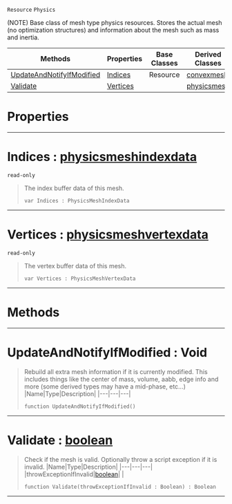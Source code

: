  `Resource` `Physics`



(NOTE) Base class of mesh type physics resources. Stores the actual mesh (no optimization structures) and information about the mesh such as mass and inertia.

|Methods|Properties|Base Classes|Derived Classes|
|---|---|---|---|
|[ UpdateAndNotifyIfModified](https://github.com/ZilchEngine/ZilchDocs/blob/master/code_reference/class_reference/genericphysicsmesh.markdown#updateandnotifyifmodifie)|[ Indices](https://github.com/ZilchEngine/ZilchDocs/blob/master/code_reference/class_reference/genericphysicsmesh.markdown#indices-zero-engine-docu)|Resource|[convexmesh](https://github.com/ZilchEngine/ZilchDocs/blob/master/code_reference/class_reference/convexmesh.markdown)|
|[ Validate](https://github.com/ZilchEngine/ZilchDocs/blob/master/code_reference/class_reference/genericphysicsmesh.markdown#validate-zero-engine-doc)|[ Vertices](https://github.com/ZilchEngine/ZilchDocs/blob/master/code_reference/class_reference/genericphysicsmesh.markdown#vertices-zero-engine-doc)| |[physicsmesh](https://github.com/ZilchEngine/ZilchDocs/blob/master/code_reference/class_reference/physicsmesh.markdown)|


 #  Properties


---  
 #  Indices : [physicsmeshindexdata](https://github.com/ZilchEngine/ZilchDocs/blob/master/code_reference/class_reference/physicsmeshindexdata.markdown)

 `read-only`

> The index buffer data of this mesh.
> ``` lang=cpp, name=Nada
> var Indices : PhysicsMeshIndexData


---  
 #  Vertices : [physicsmeshvertexdata](https://github.com/ZilchEngine/ZilchDocs/blob/master/code_reference/class_reference/physicsmeshvertexdata.markdown)

 `read-only`

> The vertex buffer data of this mesh.
> ``` lang=cpp, name=Nada
> var Vertices : PhysicsMeshVertexData


---  
 #  Methods


---  
 #  UpdateAndNotifyIfModified : Void

> Rebuild all extra mesh information if it is currently modified. This includes things like the center of mass, volume, aabb, edge info and more (some derived types may have a mid-phase, etc...)
> |Name|Type|Description|
> |---|---|---|
> ``` lang=cpp, name=Nada
> function UpdateAndNotifyIfModified()
> ``` 


---  
 #  Validate : [boolean](https://github.com/ZilchEngine/ZilchDocs/blob/master/code_reference/nada_base_types/boolean.markdown)

> Check if the mesh is valid. Optionally throw a script exception if it is invalid.
> |Name|Type|Description|
> |---|---|---|
> |throwExceptionIfInvalid|[boolean](https://github.com/ZilchEngine/ZilchDocs/blob/master/code_reference/nada_base_types/boolean.markdown)| |
> ``` lang=cpp, name=Nada
> function Validate(throwExceptionIfInvalid : Boolean) : Boolean
> ``` 


---  
 

 